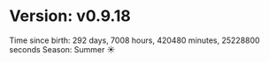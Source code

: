 # Version: v0.9.18
Time since birth: 292 days, 7008 hours, 420480 minutes, 25228800 seconds
Season: Summer ☀️
